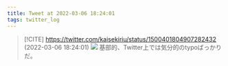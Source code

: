 ```yaml
---
title: Tweet at 2022-03-06 18:24:01
tags: twitter_log
---
```


> [!CITE] https://twitter.com/kaisekiriu/status/1500401804907282432 (2022-03-06 18:24:01)
> ![](https://twitter.com/kaisekiriu/status/1500401804907282432)
> 基部的、Twitter上では気分的のtypoばっかりだ。
